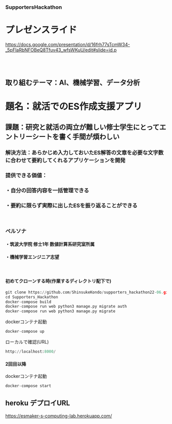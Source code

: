 ### SupportersHackathon


# プレゼンスライド
https://docs.google.com/presentation/d/16frh77sTcmW34-_5pFlaRbNFOBeQ8Tfuv43_wfsWKuU/edit#slide=id.p

<br><br>

##  取り組むテーマ：AI、機械学習、データ分析

# 題名：就活でのES作成支援アプリ
## 課題：研究と就活の両立が難しい修士学生にとってエントリーシートを書く手間が煩わしい
### 解決方法：あらかじめ入力しておいたES解答の文章を必要な文字数に合わせて要約してくれるアプリケーションを開発
### 提供できる価値：
### ・自分の回答内容を一括管理できる
### ・要約に限らず実際に出したESを振り返ることができる


<br>

### ペルソナ
#### ・筑波大学院 修士1年 数値計算系研究室所属
#### ・機械学習エンジニア志望

<br>

#### 初めてクローンする時(作業するディレクトリ配下で)
```python:docker.py
git clone https://github.com/ShinsukeKondo/supporters_hackathon22-06.git
cd Supporters_Hackathon
docker-compose build
docker-compose run web python3 manage.py migrate auth
docker-compose run web python3 manage.py migrate
```
dockerコンテナ起動
```python:docker.py
docker-compose up
```

ローカルで確認(URL)
```python:docker.py
http://localhost:8000/
```

#### 2回目以降
dockerコンテナ起動
```python:docker.py
docker-compose start
```

## heroku デプロイURL

https://esmaker-s-computing-lab.herokuapp.com/



